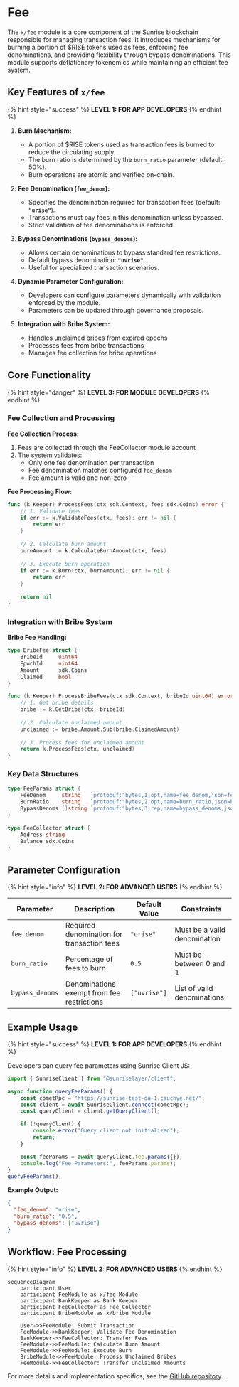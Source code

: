 # Fee

The `x/fee` module is a core component of the Sunrise blockchain responsible for managing transaction fees. It introduces mechanisms for burning a portion of $RISE tokens used as fees, enforcing fee denominations, and providing flexibility through bypass denominations. This module supports deflationary tokenomics while maintaining an efficient fee system.

## Key Features of `x/fee`

{% hint style="success" %}
**LEVEL 1: FOR APP DEVELOPERS**
{% endhint %}

1. **Burn Mechanism:**
    - A portion of $RISE tokens used as transaction fees is burned to reduce the circulating supply.
    - The burn ratio is determined by the `burn_ratio` parameter (default: 50%).
    - Burn operations are atomic and verified on-chain.

2. **Fee Denomination (`fee_denom`):**
    - Specifies the denomination required for transaction fees (default: **`"urise"`**).
    - Transactions must pay fees in this denomination unless bypassed.
    - Strict validation of fee denominations is enforced.

3. **Bypass Denominations (`bypass_denoms`):**
    - Allows certain denominations to bypass standard fee restrictions.
    - Default bypass denomination: **`"uvrise"`**.
    - Useful for specialized transaction scenarios.

4. **Dynamic Parameter Configuration:**
    - Developers can configure parameters dynamically with validation enforced by the module.
    - Parameters can be updated through governance proposals.

5. **Integration with Bribe System:**
    - Handles unclaimed bribes from expired epochs
    - Processes fees from bribe transactions
    - Manages fee collection for bribe operations

## Core Functionality

{% hint style="danger" %}
**LEVEL 3: FOR MODULE DEVELOPERS**
{% endhint %}

### Fee Collection and Processing

**Fee Collection Process:**

1. Fees are collected through the FeeCollector module account
2. The system validates:
   - Only one fee denomination per transaction
   - Fee denomination matches configured `fee_denom`
   - Fee amount is valid and non-zero

**Fee Processing Flow:**

```go
func (k Keeper) ProcessFees(ctx sdk.Context, fees sdk.Coins) error {
    // 1. Validate fees
    if err := k.ValidateFees(ctx, fees); err != nil {
        return err
    }
    
    // 2. Calculate burn amount
    burnAmount := k.CalculateBurnAmount(ctx, fees)
    
    // 3. Execute burn operation
    if err := k.Burn(ctx, burnAmount); err != nil {
        return err
    }
    
    return nil
}
```

### Integration with Bribe System

**Bribe Fee Handling:**

```go
type BribeFee struct {
    BribeId     uint64
    EpochId     uint64
    Amount      sdk.Coins
    Claimed     bool
}

func (k Keeper) ProcessBribeFees(ctx sdk.Context, bribeId uint64) error {
    // 1. Get bribe details
    bribe := k.GetBribe(ctx, bribeId)
    
    // 2. Calculate unclaimed amount
    unclaimed := bribe.Amount.Sub(bribe.ClaimedAmount)
    
    // 3. Process fees for unclaimed amount
    return k.ProcessFees(ctx, unclaimed)
}
```

### Key Data Structures

```go
type FeeParams struct {
    FeeDenom     string   `protobuf:"bytes,1,opt,name=fee_denom,json=feeDenom,proto3" json:"fee_denom,omitempty"`
    BurnRatio    string   `protobuf:"bytes,2,opt,name=burn_ratio,json=burnRatio,proto3" json:"burn_ratio,omitempty"`
    BypassDenoms []string `protobuf:"bytes,3,rep,name=bypass_denoms,json=bypassDenoms,proto3" json:"bypass_denoms,omitempty"`
}

type FeeCollector struct {
    Address string
    Balance sdk.Coins
}
```

## Parameter Configuration

{% hint style="info" %}
**LEVEL 2: FOR ADVANCED USERS**
{% endhint %}

| Parameter | Description | Default Value | Constraints |
|-----------|-------------|---------------|-------------|
| `fee_denom` | Required denomination for transaction fees | `"urise"` | Must be a valid denomination |
| `burn_ratio` | Percentage of fees to burn | `0.5` | Must be between 0 and 1 |
| `bypass_denoms` | Denominations exempt from fee restrictions | `["uvrise"]` | List of valid denominations |

## Example Usage

{% hint style="success" %}
**LEVEL 1: FOR APP DEVELOPERS**
{% endhint %}

Developers can query fee parameters using Sunrise Client JS:

```javascript
import { SunriseClient } from "@sunriselayer/client";

async function queryFeeParams() {
    const cometRpc = "https://sunrise-test-da-1.cauchye.net/";
    const client = await SunriseClient.connect(cometRpc);
    const queryClient = client.getQueryClient();

    if (!queryClient) {
        console.error("Query client not initialized");
        return;
    }

    const feeParams = await queryClient.fee.params({});
    console.log("Fee Parameters:", feeParams.params);
}
queryFeeParams();
```

**Example Output:**

```json
{
  "fee_denom": "urise",
  "burn_ratio": "0.5",
  "bypass_denoms": ["uvrise"]
}
```

## Workflow: Fee Processing

{% hint style="info" %}
**LEVEL 2: FOR ADVANCED USERS**
{% endhint %}

```mermaid
sequenceDiagram
    participant User
    participant FeeModule as x/fee Module
    participant BankKeeper as Bank Keeper
    participant FeeCollector as Fee Collector
    participant BribeModule as x/bribe Module

    User->>FeeModule: Submit Transaction
    FeeModule->>BankKeeper: Validate Fee Denomination
    BankKeeper->>FeeCollector: Transfer Fees
    FeeModule->>FeeModule: Calculate Burn Amount
    FeeModule->>FeeModule: Execute Burn
    BribeModule->>FeeModule: Process Unclaimed Bribes
    FeeModule->>FeeCollector: Transfer Unclaimed Amounts
```

For more details and implementation specifics, see the [GitHub repository](https://github.com/sunriselayer/sunrise/tree/main/x/fee).
